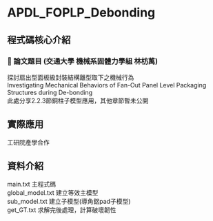 # APDL_FOPLP_Debonding
## 程式碼核心介紹
### 🥑 論文題目  (交通大學 機械系固體力學組 林枋萭)
探討扇出型面板級封裝結構離型取下之機械行為  
Investigating Mechanical Behaviors of Fan-Out Panel Level Packaging Structures during De-bonding  
此處分享2.2.3節銅柱子模型應用，其他章節暫未公開  

## 實際應用
工研院產學合作  

## 資料介紹
main.txt 主程式碼     
global_model.txt 建立等效主模型  
sub_model.txt 建立子模型(導角鋁pad子模型)  
get_GT.txt 求解完後處理，計算破壞韌性  
